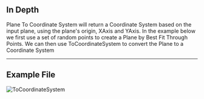 ## In Depth
Plane To Coordinate System will return a Coordinate System based on the input plane, using the plane's origin, XAxis and YAxis. In the example below we first use a set of random points to create a Plane by Best Fit Through Points. We can then use ToCoordinateSystem to convert the Plane to a Coordinate System
___
## Example File

![ToCoordinateSystem](./Autodesk.DesignScript.Geometry.Plane.ToCoordinateSystem_img.jpg)

